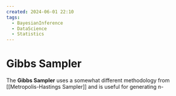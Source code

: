 ```yaml
---
created: 2024-06-01 22:10
tags:
  - BayesianInference
  - DataScience
  - Statistics
---
```


# Gibbs Sampler

The **Gibbs Sampler** uses a somewhat different methodology from [[Metropolis-Hastings Sampler]] and is useful for generating n-